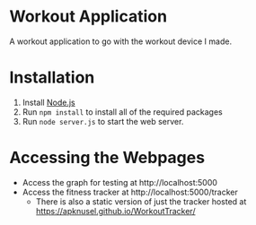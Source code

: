 # Workout Application
A workout application to go with the workout device I made.
# Installation
1. Install [Node.js](https://nodejs.org/en/download/package-manager)
2. Run `npm install` to install all of the required packages
3. Run `node server.js` to start the web server.
# Accessing the Webpages
- Access the graph for testing at http://localhost:5000
- Access the fitness tracker at http://localhost:5000/tracker
  - There is also a static version of just the tracker hosted at https://apknusel.github.io/WorkoutTracker/